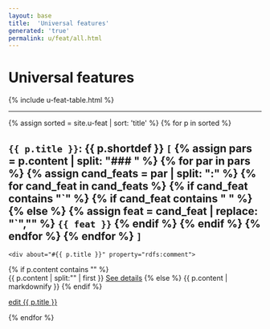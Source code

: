 ```yaml
---
layout: base
title:  'Universal features'
generated: 'true'
permalink: u/feat/all.html
---
```


# Universal features

{% include u-feat-table.html %}

----------

{% assign sorted = site.u-feat | sort: 'title' %}
{% for p in sorted %}
<span about="#has{{ p.title }}" property="rdf:type" resource="owl:ObjectProperty">
	<span property="rdfs:range" resource="#{{ p.title }}"/>
</span>
<div about="#{{ p.title }}" property="rdfs:subClassOf" resource="#Concept">
	<a id="al-u-feat/{{ p.title }}" class="al-dest"/>
	<h2><code property="rdfs:label" lang="">{{ p.title }}</code>: <span property="rdfs:label">{{ p.shortdef }}</span>
		<code>[</code>
	{% assign pars = p.content | split: "### " %}
	{% for par in pars %}
		{% assign cand_feats = par | split: ":" %}
		{% for cand_feat in cand_feats %}
			{% if cand_feat contains "`" %}
				{% if cand_feat contains " " %}{% else %}
					{% assign feat = cand_feat | replace: "`","" %}
					<span about="#{{ p.title }}{{ feat }}" property="rdfs:subClassOf" resource="#{{ p.title }}">
						<code property="rdfs:label">{{ feat }}</code>
						<span property="rdfs:subClassOf" resource="_:{{ p.title }}{{ feat }}Def">
							<span about="_:{{ p.title }}{{ feat }}Def" property="rdf:type" resource="owl:Restriction">
								<span property="owl:onProperty" resource="#has{{ p.title }}"/>
								<span property="owl:hasSelf" datatype="xsd:boolean" style="display: none">true</span>
							</span>
						</span>
					</span>
				{% endif %}
			{% endif %}
		{% endfor %}
	{% endfor %}
		<code>]</code>
	</h2>

	<div about="#{{ p.title }}" property="rdfs:comment">

{% if p.content contains "<!--details-->" %}    
{{ p.content | split:"<!--details-->" | first }}
		<a property="rdfs:seeAlso" href="{{ p.title }}" class="al-doc">See details</a>
{% else %}
{{ p.content | markdownify }}
{% endif %}
	</div>
	<a href="{{ site.git_edit }}/{% if p.collection %}{{ p.relative_path }}{% else %}{{ p.path }}{% endif %}" target="#">edit {{ p.title }}</a>
</div>
{% endfor %}

